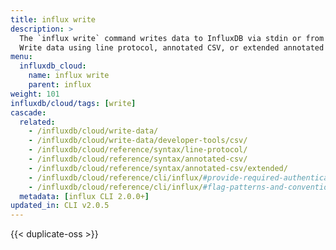```yaml
---
title: influx write
description: >
  The `influx write` command writes data to InfluxDB via stdin or from a specified file.
  Write data using line protocol, annotated CSV, or extended annotated CSV.
menu:
  influxdb_cloud:
    name: influx write
    parent: influx
weight: 101
influxdb/cloud/tags: [write]
cascade:
  related:
    - /influxdb/cloud/write-data/
    - /influxdb/cloud/write-data/developer-tools/csv/
    - /influxdb/cloud/reference/syntax/line-protocol/
    - /influxdb/cloud/reference/syntax/annotated-csv/
    - /influxdb/cloud/reference/syntax/annotated-csv/extended/
    - /influxdb/cloud/reference/cli/influx/#provide-required-authentication-credentials, influx CLI—Provide required authentication credentials
    - /influxdb/cloud/reference/cli/influx/#flag-patterns-and-conventions, influx CLI—Flag patterns and conventions
  metadata: [influx CLI 2.0.0+]
updated_in: CLI v2.0.5
---
```


{{< duplicate-oss >}}
